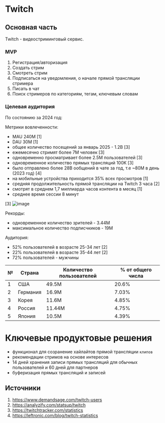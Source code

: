 # Twitch

## Основная часть

Twitch -  видеостриминговый сервис.

### MVP

1. Регистрация/авторизация
2. Создать стрим
3. Смотреть стрим
4. Подписаться на уведомления, о начале прямой трансляции стримера
5. Писать в чат
6. Поиск стримеров по категориям, тегам, ключевым словам

### Целевая аудитория

По состоянию за 2024 год: 

Метрики вовлеченности:
- MAU 240M  [1]
- DAU 30M  [1]
- общее количество посещений за январь 2025 - 1.2B [3]
- ежемесячно стримят более 7M человек [3]
- одновременно просматривает более 2.5M пользователей [3]
- одновременное количество прямых трансляций 100K [3]
- было отправлено более 28B ообщений в чате за год, т.е ~80M в день (2023 год)  [4]
- на мобильные устройства приходится 35% всех просмотров [1]
- средняя продолжительность прямой трансляции на Twitch 3 часа [2]
- смотрят в среднем 1,7 миллиарда часов контента в месяц [1]
- среднее время сессии 8 минут


[3]
![image](https://github.com/user-attachments/assets/bd64fe3e-1293-44a7-9912-d8521e8cb353)

Рекорды:
- одновременное количество зрителей - 3.44M
- максимальное количество подписчкиков - 19M

Аудитория:
- 52% пользователей в возрасте 25-34 лет [2]
- 22% пользователей в возрасте 35-44 лет [2]
- 72% пользователей - мужчины


|№| Страна | Количество пользователей | % от общего числа |
|-|---|-----|--|
|1|США| 49.5M | 20.6% |
|2|Германия| 16.9M| 7.03% |
|3|Корея|11.6M|4.85%|
|4|Россия|11.44M|4.75%|
|5|Япония|10.5M| 4.39%|

# Ключевые продуктовые решения
- функционал для созранение хайлайтов прямой трансляции `клипов`
- рекомендации стримов на основе интересов
- 14 дней хранения записи прямых трансляций для обычных пользователей и 60 дней для партнеров
- буферизация прямых трансляций и записей 

## Источники
1. https://www.demandsage.com/twitch-users
2. https://analyzify.com/statsup/twitch
3. https://twitchtracker.com/statistics
4. https://leftronic.com/blog/twitch-statistics
